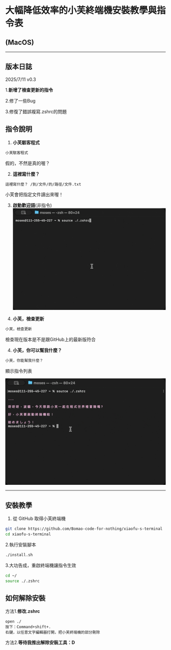 # 大幅降低效率的小芙終端機安裝教學與指令表
## (MacOS)
---
## 版本日誌
2025/7/11 v0.3

1.**新增了檢查更新的指令**

2.修了一些Bug

3.修復了錯誤複寫.zshrc的問題



## 指令說明

1. **小芙駭客程式**
```bash
小芙駭客程式
```
   假的，不然是真的喔？

2. **這裡寫什麼？**  
```bash
這裡寫什麼？ /到/文件/的/路徑/文件.txt
```
   小芙會把指定文件讀出來喔！

3. **啟動歡迎語**(非指令)
![指令列表指令示範](./Resources/StartUp.gif)
   
3. **小芙，檢查更新**
```bash
小芙，檢查更新
```
檢查現在版本是不是跟GitHub上的最新版符合

4. **小芙，你可以幫我什麼？**
```bash
小芙，你能幫我什麼？
```
顯示指令列表

![指令列表指令示範](./Resources/Command.gif)


---

## 安裝教學

1. 從 GitHub 取得小芙終端機

```bash
git clone https://github.com/Bomao-code-for-nothing/xiaofu-s-terminal
cd xiaofu-s-terminal
```

2.執行安裝腳本
```bash
./install.sh
```
3.大功告成，重啟終端機讓指令生效
```bash
cd ~/
source ./.zshrc
```

## 如何解除安裝
方法1.**修改.zshrc**
```
open ./
按下：Command+shift+.
右鍵，以任意文字編輯器打開，把小芙終端機的部分刪除
```
方法2.**等待我推出解除安裝工具：D**
